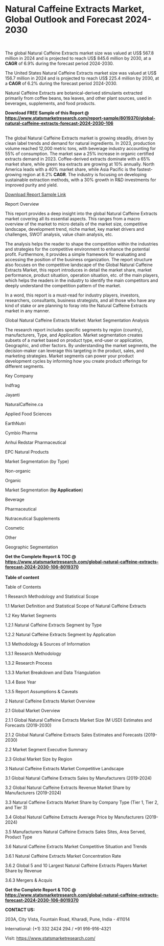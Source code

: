 <h1>Natural Caffeine Extracts Market, Global Outlook and Forecast 2024-2030</h1><br/><p>The global Natural Caffeine Extracts market size was valued at US$ 567.8 million in 2024 and is projected to reach US$ 845.6 million by 2030, at a <strong>CAGR</strong> of 6.9% during the forecast period 2024-2030.</p><p>
 
 The United States Natural Caffeine Extracts market size was valued at US$ 156.7 million in 2024 and is projected to reach US$ 225.4 million by 2030, at a <strong>CAGR</strong> of 6.2% during the forecast period 2024-2030.</p><p>
 
 Natural Caffeine Extracts are botanical-derived stimulants extracted primarily from coffee beans, tea leaves, and other plant sources, used in beverages, supplements, and food products.</p><div><b>Download FREE Sample of this Report @ <a href="https://www.statsmarketresearch.com/download-free-sample/8019370/global-natural-caffeine-extracts-forecast-2024-2030-106">https://www.statsmarketresearch.com/report-sample/8019370/global-natural-caffeine-extracts-forecast-2024-2030-106</a></b></div><br><p>
 
 The global Natural Caffeine Extracts market is growing steadily, driven by clean label trends and demand for natural ingredients. In 2023, production volume reached 12,000 metric tons, with beverage industry accounting for 55% of consumption. The market saw a 25% increase in organic certified extracts demand in 2023. Coffee-derived extracts dominate with a 65% market share, while green tea extracts are growing at 10% annually. North America leads with a 40% market share, while Asia Pacific is the fastest-growing region at 8.2% <strong>CAGR</strong>. The industry is focusing on developing sustainable extraction methods, with a 30% growth in R&D investments for improved purity and yield.</p><p><a href="https://www.statsmarketresearch.com/download-free-sample/8019370/global-natural-caffeine-extracts-forecast-2024-2030-106">Download Report Sample Link</a></p><p>
 
 Report Overview</p><p>
 
  This report provides a deep insight into the global Natural Caffeine Extracts market covering all its essential aspects. This ranges from a macro overview of the market to micro details of the market size, competitive landscape, development trend, niche market, key market drivers and challenges, SWOT analysis, value chain analysis, etc.</p><p>The analysis helps the reader to shape the competition within the industries and strategies for the competitive environment to enhance the potential profit. Furthermore, it provides a simple framework for evaluating and accessing the position of the business organization. The report structure also focuses on the competitive landscape of the Global Natural Caffeine Extracts Market, this report introduces in detail the market share, market performance, product situation, operation situation, etc. of the main players, which helps the readers in the industry to identify the main competitors and deeply understand the competition pattern of the market.</p><p>In a word, this report is a must-read for industry players, investors, researchers, consultants, business strategists, and all those who have any kind of stake or are planning to foray into the Natural Caffeine Extracts market in any manner.</p><p>Global Natural Caffeine Extracts Market: Market Segmentation Analysis</p><p>The research report includes specific segments by region (country), manufacturers, Type, and Application. Market segmentation creates subsets of a market based on product type, end-user or application, Geographic, and other factors. By understanding the market segments, the decision-maker can leverage this targeting in the product, sales, and marketing strategies. Market segments can power your product development cycles by informing how you create product offerings for different segments.</p><p>Key Company</p><p>Indfrag</p><p>Jayanti</p><p>NaturalCaffeine.ca</p><p>Applied Food Sciences</p><p>EarthNutri</p><p>Cymbio Pharma</p><p>Anhui Redstar Pharmaceutical</p><p>EPC Natural Products</p><p>
 
  Market Segmentation (by Type)</p><p>Non-organic</p><p>Organic</p><p>
 
  Market Segmentation (<strong>by Application</strong>)</p><p>Beverage</p><p>Pharmaceutical</p><p>Nutraceutical Supplements</p><p>Cosmetic</p><p>Other</p><p>
 
  Geographic Segmentation</p><div><b>Get the Complete Report & TOC @ <a href="https://www.statsmarketresearch.com/global-natural-caffeine-extracts-forecast-2024-2030-106-8019370">https://www.statsmarketresearch.com/global-natural-caffeine-extracts-forecast-2024-2030-106-8019370</a></b></div><br><b>Table of content</b><p>Table of Contents<br />
 
  1 Research Methodology and Statistical Scope<br />
 
  1.1 Market Definition and Statistical Scope of Natural Caffeine Extracts<br />
 
  1.2 Key Market Segments<br />
 
  1.2.1 Natural Caffeine Extracts Segment by Type<br />
 
  1.2.2 Natural Caffeine Extracts Segment by Application<br />
 
  1.3 Methodology & Sources of Information<br />
 
  1.3.1 Research Methodology<br />
 
  1.3.2 Research Process<br />
 
  1.3.3 Market Breakdown and Data Triangulation<br />
 
  1.3.4 Base Year<br />
 
  1.3.5 Report Assumptions & Caveats<br />
 
  2 Natural Caffeine Extracts Market Overview<br />
 
  2.1 Global Market Overview<br />
 
  2.1.1 Global Natural Caffeine Extracts Market Size (M USD) Estimates and Forecasts (2019-2030)<br />
 
  2.1.2 Global Natural Caffeine Extracts Sales Estimates and Forecasts (2019-2030)<br />
 
  2.2 Market Segment Executive Summary<br />
 
  2.3 Global Market Size by Region<br />
 
  3 Natural Caffeine Extracts Market Competitive Landscape<br />
 
  3.1 Global Natural Caffeine Extracts Sales by Manufacturers (2019-2024)<br />
 
  3.2 Global Natural Caffeine Extracts Revenue Market Share by Manufacturers (2019-2024)<br />
 
  3.3 Natural Caffeine Extracts Market Share by Company Type (Tier 1, Tier 2, and Tier 3)<br />
 
  3.4 Global Natural Caffeine Extracts Average Price by Manufacturers (2019-2024)<br />
 
  3.5 Manufacturers Natural Caffeine Extracts Sales Sites, Area Served, Product Type<br />
 
  3.6 Natural Caffeine Extracts Market Competitive Situation and Trends<br />
 
  3.6.1 Natural Caffeine Extracts Market Concentration Rate<br />
 
  3.6.2 Global 5 and 10 Largest Natural Caffeine Extracts Players Market Share by Revenue<br />
 
  3.6.3 Mergers & Acquis<br><div><b>Get the Complete Report & TOC @ <a href="https://www.statsmarketresearch.com/global-natural-caffeine-extracts-forecast-2024-2030-106-8019370">https://www.statsmarketresearch.com/global-natural-caffeine-extracts-forecast-2024-2030-106-8019370</a></b></div></p>
 
 <b>CONTACT US:</b><br>
 
 203A, City Vista, Fountain Road, Kharadi, Pune, India - 411014 <br>
 
 International: (+1) 332 2424 294 / +91 916-916-4321<br>
 
 Visit: <a href="https://www.statsmarketresearch.com/">https://www.statsmarketresearch.com/</a>
 
 <br>